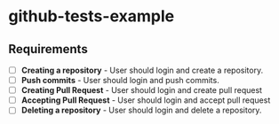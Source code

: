 # github-tests-example

## Requirements
 - [ ] **Creating a repository** - User should login and create a repository.
 - [ ] **Push commits** - User should login and push commits.
 - [ ] **Creating Pull Request** - User should login and create pull request
 - [ ] **Accepting Pull Request** - User should login and accept pull request
 - [ ] **Deleting a repository** - User should login and delete a repository.